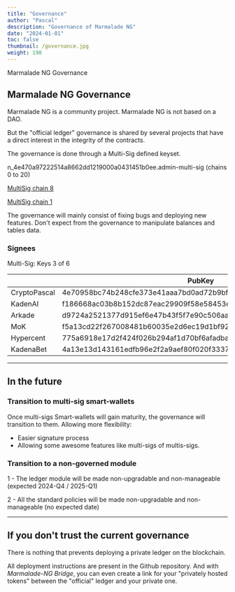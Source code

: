 ```yaml
---
title: "Governance"
author: "Pascal"
description: "Governance of Marmalade NG"
date: "2024-01-01"
toc: false
thumbnail: /governance.jpg
weight: 190
---
```

Marmalade NG Governance

<!--more-->
## Marmalade NG Governance

Marmalade NG is a community project. Marmalade NG is not based on a DAO.

But the "official ledger" governance is shared by several projects that have a direct interest in the integrity of the contracts.

The governance is done through a Multi-Sig defined keyset.

n_4e470a97222514a8662dd1219000a0431451b0ee.admin-multi-sig (chains 0 to 20)

[MultiSig chain 8](https://kadenakode.marmalade-ng.xyz/?network=https%3A%2F%2Fapi.chainweb.com&networkId=mainnet01&chainIds=%5B%228%22%5D&gasLimit=15000&gasPrice=0.00001&code=(describe-keyset%20%22n_4e470a97222514a8662dd1219000a0431451b0ee.admin-multi-sig%22) )

[MultiSig chain 1](
https://kadenakode.marmalade-ng.xyz/?network=https%3A%2F%2Fapi.chainweb.com&networkId=mainnet01&chainIds=%5B%221%22%5D&gasLimit=15000&gasPrice=0.00001&code=(describe-keyset%20%22n_4e470a97222514a8662dd1219000a0431451b0ee.admin-multi-sig%22) )

The governance will mainly consist of fixing bugs and deploying new features. Don't expect from the governance to manipulate balances and tables data.

### Signees

Multi-Sig: Keys 3 of 6

|              |    PubKey                                                        |
|--------------|------------------------------------------------------------------|
| CryptoPascal | 4e70958bc74b248cfe373e41aaa7bd0ad72b9bf002dc7d6fa27ce2de215ccdd4 |
| KadenAI      | f186668ac03b8b152dc87eac29909f58e58453e2485a6d44046c3413cd77f789 |
| Arkade       | d9724a2521377d915ef6e47b43f5f7e90c506aa00495acafb7b5be416f051a66 |
| MoK          | f5a13cd22f267008481b60035e2d6ec19d1bf92c1054021f1240994d1b7f1e86 |
| Hypercent    | 775a6918e17d2f424f026b294af1d70bf6afadbae85327d05dd3e55fe9c0f954 |
| KadenaBet    | 4a13e13d143161edfb96e2f2a9aef80f020f3337ea29e58fc8689ab230c32412 |


---

## In the future

### Transition to multi-sig smart-wallets

Once multi-sigs Smart-wallets will gain maturity, the governance will transition to them. Allowing more flexibility:

- Easier signature process
- Allowing some awesome features like multi-sigs of multis-sigs.

### Transition to a non-governed module

1 - The ledger module will be made non-upgradable and non-manageable (expected 2024-Q4 / 2025-Q1)

2 - All the standard policies will be made non-upgradable and non-manageable  (no expected date)

---

## If you don't trust the current governance

There is nothing that prevents deploying a private ledger on the blockchain.

All deployment instructions are present in the Github repository. And with *Marmalade-NG Bridge*, you can even create a link for your "privately hosted tokens" between the "official" ledger and your private one.

